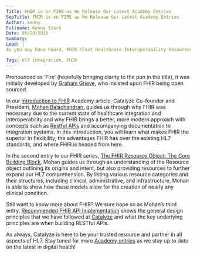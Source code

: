 ```yaml
---
Title: FHIR is on FIRE as We Release Our Latest Academy Entries
SeoTitle: FHIR is on FIRE as We Release Our Latest Academy Entries
Author: kenny
Fullname: Kenny Stark
Date: 05/28/2015
Summary: 
Lead: |
As you may have heard, FHIR (Fast Healthcare Interoperability Resources) is the new and emerging standard being developed under the [Health Language 7](https://hl7.org/) (HL7) organization and Catalyze has just released THREE new Academy articles so you can stay ahead of the curve on all things FHIR related. 

Tags: hl7 integration, FHIR
---
```

Pronounced as ‘Fire’ (hopefully bringing clarity to the pun in the title), it was initially developed by [Graham Grieve](http://www.healthintersections.com.au/), who insisted upon FHIR being open sourced.

In our [Introduction to FHIR](https://catalyze.io/learn/introduction-to-fhir) Academy article, Catalyze Co-founder and President, [Mohan Balachandran](https://catalyze.io/mohan), guides us through why FHIR was necessary due to the current state of healthcare integration and interoperability and why FHIR brings a better, more modern approach with concepts such as [Restful APIs](http://en.wikipedia.org/wiki/Representational_state_transfer) and accompanying documentation to integration systems. In this introduction, you will learn what makes FHIR the superior in flexibility, the advantages FHIR has over the existing HL7 standards, and where FHIR is headed from here.

In the second entry to our FHIR series, [The FHIR Resource Object: The Core Building Block](https://catalyze.io/learn/the-fhir-resource-object-the-core-building-block), Mohan guides us through an understanding of the Resource object outlining its origins and intent, but also providing resources to further expand our HL7 comprehension. By listing various resource categories and their structures, including clinical, administrative, and infrastructure, Mohan is able to show how these models allow for the creation of nearly any clinical condition. 

Still want to know more about FHIR? We sure hope so as Mohan’s third entry, [Recommended FHIR API Implementation](https://catalyze.io/learn/recommended-fhir-api-implementation-principles) shows the general design principles that we have followed at [Catalyze](https://catalyze.io/hl7) and what the key underlying principles are when building RESTful APIs.

As always, Catalyze is here to be your trusted resource and partner in all aspects of HL7. Stay tuned for more [Academy entries](https://catalyze.io/learn) as we stay up to date on the latest in digital health!

